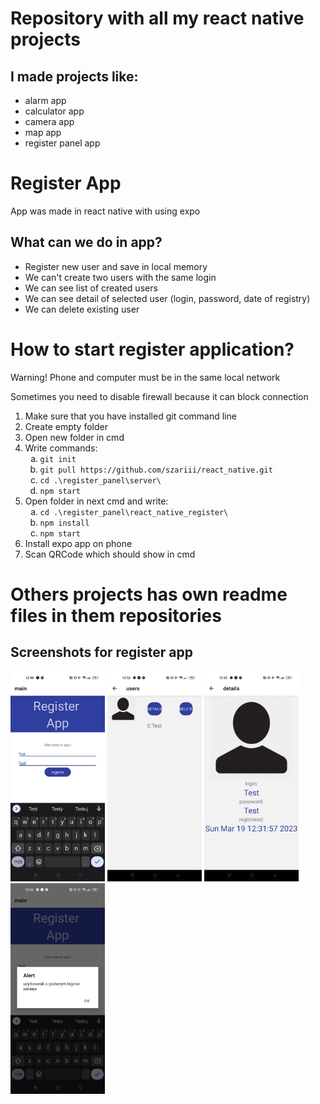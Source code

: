 <h1>Repository with all my react native projects</h1>

<h2>I made projects like: </h2>
<ul>
  <li>alarm app</li>
  <li>calculator app</li>
  <li>camera app</li>
  <li>map app</li>
  <li>register panel app</li>
</ul>

<h1>Register App</h1>
<p>App was made in react native with using expo</p>
<h2>What can we do in app?</h2>

<ul>
  <li>Register new user and save in local memory</li>
  <li>We can't create two users with the same login</li>
  <li>We can see list of created users</li>
  <li>We can see detail of selected user (login, password, date of registry)</li>
  <li>We can delete existing user</li>
</ul>

<h1>How to start register application?</h1>
<p>Warning! Phone and computer must be in the same local network</p>
<p>Sometimes you need to disable firewall because it can block connection</p>
<ol>
  <li>Make sure that you have installed git command line</li> 
  <li>Create empty folder</li>
  <li>Open new folder in cmd</li>
  <li>Write commands:
    <ol type="a" >
      <li><code>git init</code></li>
      <li><code>git pull https://github.com/szariii/react_native.git</code></li>
      <li><code>cd .\register_panel\server\</code></li>
      <li><code>npm start</code></li>
    </ol>
  </li>
      <li>Open folder in next cmd and write:
        <ol type="a" >
          <li><code>cd .\register_panel\react_native_register\</code></li>
          <li><code>npm install</code></li>
          <li><code>npm start</code></li>
        </ol>
      </li>
  <li>Install expo app on phone</li>
  <li>Scan QRCode which should show in cmd</li>
 </ol>
   
   
 <h1>Others projects has own readme files in them repositories</h1>

 <h2>Screenshots for register app</h2>
<img src="./img/img1.jpg" alt="img1" width="30%" >
<img src="./img/img2.jpg" alt="img2" width="30%">
<img src="./img/img3.jpg" alt="img3" width="30%">
<img src="./img/img4.jpg" alt="img4" width="30%">
